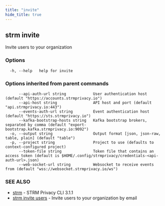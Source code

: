 ```yaml
---
title: "invite"
hide_title: true
---
```

## strm invite

Invite users to your organization

### Options

```
  -h, --help   help for invite
```

### Options inherited from parent commands

```
      --api-auth-url string            User authentication host (default "https://accounts.strmprivacy.io")
      --api-host string                API host and port (default "api.strmprivacy.io:443")
      --events-auth-url string         Event authentication host (default "https://sts.strmprivacy.io")
      --kafka-bootstrap-hosts string   Kafka bootstrap brokers, separated by comma (default "export-bootstrap.kafka.strmprivacy.io:9092")
  -o, --output string                  Output format [json, json-raw, table, plain] (default "table")
  -p, --project string                 Project to use (defaults to context-configured project)
      --token-file string              Token file that contains an access token (default is $HOME/.config/strmprivacy/credentials-<api-auth-url>.json)
      --web-socket-url string          Websocket to receive events from (default "wss://websocket.strmprivacy.io/ws")
```

### SEE ALSO

* [strm](docs/04-reference/01-cli-reference/strm/index.md)	 - STRM Privacy CLI 3.1.1
* [strm invite users](docs/04-reference/01-cli-reference/strm/invite/users.md)	 - Invite users to your organization by email

